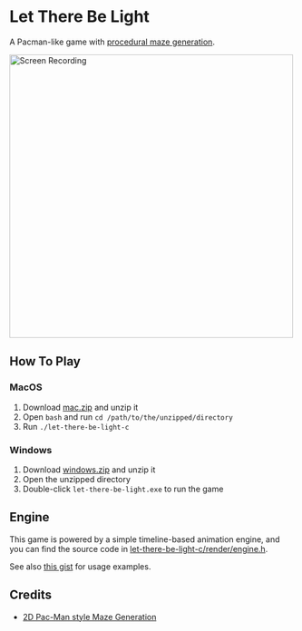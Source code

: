 # Let There Be Light

A Pacman-like game with [procedural maze generation](https://maze-gen.stackblitz.io).

<a href="https://youtu.be/PP3lqniQ10c">
  <img src="https://user-images.githubusercontent.com/6022672/144750445-9eefa727-f71f-4359-ab64-0d733bdc4944.png" width="500" alt="Screen Recording">
</a>

## How To Play

### MacOS

1. Download [mac.zip](https://github.com/idiotWu/let-there-be-light-c/releases/download/1.0.0/mac.zip) and unzip it
2. Open `bash` and run `cd /path/to/the/unzipped/directory`
3. Run `./let-there-be-light-c`

### Windows

1. Download [windows.zip](https://github.com/idiotWu/let-there-be-light-c/releases/download/1.0.0/windows.zip) and unzip it
2. Open the unzipped directory
3. Double-click `let-there-be-light.exe` to run the game


## Engine

This game is powered by a simple timeline-based animation engine, and you can find the source code in [let-there-be-light-c/render/engine.h](https://github.com/idiotWu/let-there-be-light-c/blob/master/let-there-be-light-c/render/engine.h).

See also [this gist](https://gist.github.com/idiotWu/fb6b084fab6db0d6c4ab60b27e6ddfa6#file-main-c) for usage examples.


## Credits

- [2D Pac-Man style Maze Generation](http://www.contralogic.com/2d-pac-man-style-maze-generation/)
